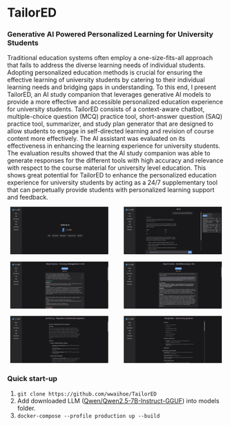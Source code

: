 # TailorED

### Generative AI Powered Personalized Learning for University Students

Traditional education systems often employ a one-size-fits-all approach that fails to address the diverse learning needs of individual students. Adopting personalized education methods is crucial for ensuring the effective learning of university students by catering to their individual learning needs and bridging gaps in understanding. To this end, I present TailorED, an AI study companion that leverages generative AI models to provide a more effective and accessible personalized education experience for university students. TailorED consists of a context-aware chatbot, multiple-choice question (MCQ) practice tool, short-answer question (SAQ) practice tool, summarizer, and study plan generator that are designed to allow students to engage in self-directed learning and revision of course content more effectively. The AI assistant was evaluated on its effectiveness in enhancing the learning experience for university students. The evaluation results showed that the AI study companion was able to generate responses for the different tools with high accuracy and relevance with respect to the course material for university level education. This shows great potential for TailorED to enhance the personalized education experience for university students by acting as a 24/7 supplementary tool that can perpetually provide students with personalized learning support and feedback.

<p align="center">
  <img alt="index" src="./screenshots/index.png" width="45%">
&nbsp; &nbsp; &nbsp; &nbsp;
  <img alt="chat reason" src="./screenshots/chat reason.png" width="45%">
</p>

<p align="center">
  <img alt="mcq feedback" src="./screenshots/mcq feedback.png" width="45%">
&nbsp; &nbsp; &nbsp; &nbsp;
  <img alt="saq feedback" src="./screenshots/saq feedback.png" width="45%">
</p>

<p align="center">
  <img alt="summarize notes" src="./screenshots/summarize notes.png" width="45%">
&nbsp; &nbsp; &nbsp; &nbsp;
  <img alt="study plan" src="./screenshots/study plan.png" width="45%">
</p>

### Quick start-up
1. `git clone https://github.com/wwaihoe/TailorED`
2. Add downloaded LLM ([Qwen/Qwen2.5-7B-Instruct-GGUF](https://huggingface.co/Qwen/Qwen2.5-7B-Instruct-GGUF)) into models folder.
3. `docker-compose --profile production up --build`  
